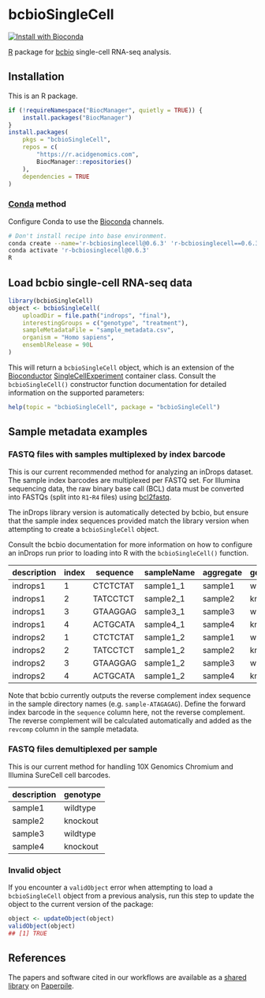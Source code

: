 # bcbioSingleCell

[![Install with Bioconda](https://img.shields.io/badge/install%20with-bioconda-brightgreen.svg?style=flat)](http://bioconda.github.io/recipes/r-bcbiosinglecell/README.html)

[R][] package for [bcbio][] single-cell RNA-seq analysis.

## Installation

This is an R package.

```r
if (!requireNamespace("BiocManager", quietly = TRUE)) {
    install.packages("BiocManager")
}
install.packages(
    pkgs = "bcbioSingleCell",
    repos = c(
        "https://r.acidgenomics.com",
        BiocManager::repositories()
    ),
    dependencies = TRUE
)
```

### [Conda][] method

Configure Conda to use the [Bioconda][] channels.

```sh
# Don't install recipe into base environment.
conda create --name='r-bcbiosinglecell@0.6.3' 'r-bcbiosinglecell==0.6.3'
conda activate 'r-bcbiosinglecell@0.6.3'
R
```

## Load bcbio single-cell RNA-seq data

```r
library(bcbioSingleCell)
object <- bcbioSingleCell(
    uploadDir = file.path("indrops", "final"),
    interestingGroups = c("genotype", "treatment"),
    sampleMetadataFile = "sample_metadata.csv",
    organism = "Homo sapiens",
    ensemblRelease = 90L
)
```

This will return a `bcbioSingleCell` object, which is an extension of the
[Bioconductor][] [SingleCellExperiment][sce] container class. Consult the
`bcbioSingleCell()` constructor function documentation for detailed information
on the supported parameters:

```r
help(topic = "bcbioSingleCell", package = "bcbioSingleCell")
```

## Sample metadata examples

### FASTQ files with samples multiplexed by index barcode

This is our current recommended method for analyzing an inDrops dataset.
The sample index barcodes are multiplexed per FASTQ set. For Illumina
sequencing data, the raw binary base call (BCL) data must be converted into
FASTQs (split into `R1`-`R4` files) using [bcl2fastq][].

The inDrops library version is automatically detected by bcbio, but ensure that
the sample index sequences provided match the library version when attempting to
create a `bcbioSingleCell` object.

Consult the bcbio documentation for more information on how to configure an
inDrops run prior to loading into R with the `bcbioSingleCell()` function.

| description | index | sequence | sampleName | aggregate | genotype |
| ----------- | ----- | -------- | ---------- | --------- | -------- |
| indrops1    | 1     | CTCTCTAT | sample1_1  | sample1   | wildtype |
| indrops1    | 2     | TATCCTCT | sample2_1  | sample2   | knockout |
| indrops1    | 3     | GTAAGGAG | sample3_1  | sample3   | wildtype |
| indrops1    | 4     | ACTGCATA | sample4_1  | sample4   | knockout |
| indrops2    | 1     | CTCTCTAT | sample1_2  | sample1   | wildtype |
| indrops2    | 2     | TATCCTCT | sample1_2  | sample2   | knockout |
| indrops2    | 3     | GTAAGGAG | sample1_2  | sample3   | wildtype |
| indrops2    | 4     | ACTGCATA | sample1_2  | sample4   | knockout |

Note that bcbio currently outputs the reverse complement index sequence in the
sample directory names (e.g. `sample-ATAGAGAG`). Define the forward index
barcode in the `sequence` column here, not the reverse complement. The reverse
complement will be calculated automatically and added as the `revcomp` column
in the sample metadata.

### FASTQ files demultiplexed per sample

This is our current method for handling 10X Genomics Chromium and Illumina
SureCell cell barcodes.

| description | genotype |
| ----------- | -------- |
| sample1     | wildtype |
| sample2     | knockout |
| sample3     | wildtype |
| sample4     | knockout |

### Invalid object

If you encounter a `validObject` error when attempting to load a
`bcbioSingleCell` object from a previous analysis, run this step to update the
object to the current version of the package:

```r
object <- updateObject(object)
validObject(object)
## [1] TRUE
```

## References

The papers and software cited in our workflows are available as a [shared
library](https://paperpile.com/shared/C8EMxl) on [Paperpile][].

[bcbio]: https://bcbio-nextgen.readthedocs.io/
[bcl2fastq]: https://support.illumina.com/sequencing/sequencing_software/bcl2fastq-conversion-software.html
[bioconda]: https://bioconda.github.io/
[bioconductor]: https://bioconductor.org/
[conda]: https://conda.io/
[paperpile]: https://paperpile.com/
[r]: https://www.r-project.org/
[sce]: https://bioconductor.org/packages/SingleCellExperiment/
